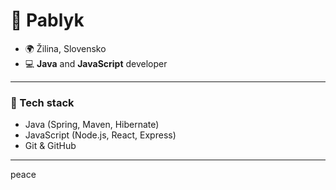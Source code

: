 # 👋 Pablyk  

- 🌍 Žilina, Slovensko 
- 💻 **Java** and **JavaScript** developer  

---

### 🔧 Tech stack
- Java (Spring, Maven, Hibernate)  
- JavaScript (Node.js, React, Express)  
- Git & GitHub  

---

peace
